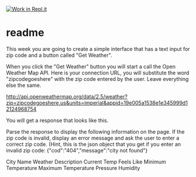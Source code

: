 [![Work in Repl.it](https://classroom.github.com/assets/work-in-replit-14baed9a392b3a25080506f3b7b6d57f295ec2978f6f33ec97e36a161684cbe9.svg)](https://classroom.github.com/online_ide?assignment_repo_id=3617713&assignment_repo_type=AssignmentRepo)
# readme



This week you are going to create a simple interface that has a text input for zip code and a button called "Get Weather".

When you click the "Get Weather" button you will start a call the Open Weather Map API. Here is your connection URL, you will substitute the word "zipcodegoeshere" with the zip code entered by the user. Leave everything else the same.

 
  
 
   http://api.openweathermap.org/data/2.5/weather?zip=zipcodegoeshere,us&units=imperial&appid=19e005a1538e1e345999d12124968754 
  
 
 


You will get a response that looks like this. 

Parse the response to display the following information on the page. If the zip code is invalid, display an error message and ask the user to enter a correct zip code. (Hint, this is the json object that you get if you enter an invalid zip code: {"cod":"404","message":"city not found"}

City Name
Weather Description
Current Temp
Feels Like
Minimum Temperature
Maximum Temperature
Pressure
Humidity